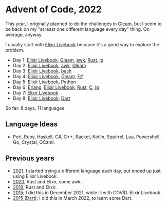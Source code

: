 # Advent of Code, 2022

This year, I originally planned to do the challenges in
[Gleam](https://gleam.run), but I seem to be back on my "at least one different
language every day" thing. On average, anyway.

I usually start with [Elixir Livebook](https://livebook.dev) because it's a
good way to explore the problem.

- Day 1: [Elixir Livebook](livebook/day01.livemd), [Gleam](gleam/day01/), [awk](awk/day01.awk), [Rust](rust/day01/), [jq](jq/)
- Day 2: [Elixir Livebook](livebook/day02.livemd), [awk](awk/day02.awk), [Gleam](gleam/day02/)
- Day 3: [Elixir Livebook](livebook/day03.livemd), [bash](bash/day03/)
- Day 4: [Elixir Livebook](livebook/day04.livemd), [Gleam](gleam/day04/), [F#](fsharp/day04/)
- Day 5: [Elixir Livebook](livebook/day05.livemd), [Python](python/day05.py)
- Day 6: [Erlang](erlang/day06.escript), [Elixir Livebook](livebook/day06.livemd), [Rust](rust/day06/), [C](c/day06/), [jq](jq/)
- Day 7: [Elixir Livebook](livebook/day07.livemd)
- Day 8: [Elixir Livebook](livebook/day08.livemd), [Dart](dart/day08/)

So far: 8 days, 11 languages.

## Language Ideas

- Perl, Ruby, Haskell, C#, C++, Racket, Kotlin, Squirrel, Lua, Powershell, Go, Crystal, OCaml.

## Previous years

- [2021](https://github.com/rlipscombe/advent-2021), I started trying a different language each day, but ended up just using Elixir Livebook.
- [2020](https://github.com/rlipscombe/advent-2020), Rust and Elixir, some awk.
- [2019](https://github.com/rlipscombe/advent-2019), Rust and Elixir.
- [2015](https://github.com/rlipscombe/advent-2015); I did this in December 2021, while ill with COVID. Elixir Livebook.
- [2015 (Dart)](https://github.com/rlipscombe/advent-2015-dart); I did this in March 2022, to learn some Dart.

